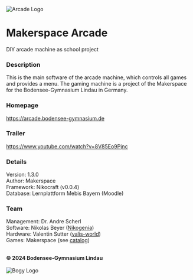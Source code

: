 ![Arcade Logo](resources/images/arcade_logo.png "Arcade Logo")
# Makerspace Arcade
DIY arcade machine as school project

### Description
This is the main software of the arcade machine, which controls
all games and provides a menu. The gaming machine is a project of the 
Makerspace for the Bodensee-Gymnasium Lindau in Germany.

### Homepage
https://arcade.bodensee-gymnasium.de

### Trailer
https://www.youtube.com/watch?v=8V85Eo9Pjnc

### Details
Version: 1.3.0\
Author: Makerspace\
Framework: Nikocraft (v0.0.4)\
Database: Lernplattform Mebis Bayern (Moodle)

### Team
Management: Dr. Andre Scherl\
Software: Nikolas Beyer ([Nikogenia](https://github.com/Nikogenia))\
Hardware: Valentin Sutter ([valis-world](https://github.com/Valis-World))\
Games: Makerspace (see [catalog](https://arcade.bodensee-gymnasium.de/spiele))

\
**© 2024 Bodensee-Gymnasium Lindau**\
\
![Bogy Logo](resources/images/bogy_logo.jpg "Bogy Logo")
